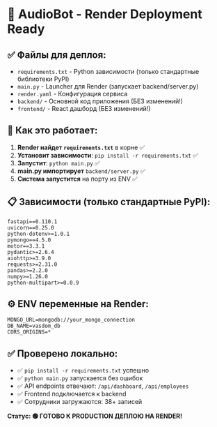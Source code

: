 # 🚀 AudioBot - Render Deployment Ready

## ✅ Файлы для деплоя:

- `requirements.txt` - Python зависимости (только стандартные библиотеки PyPI)
- `main.py` - Launcher для Render (запускает backend/server.py)  
- `render.yaml` - Конфигурация сервиса
- `backend/` - Основной код приложения (БЕЗ изменений!)
- `frontend/` - React дашборд (БЕЗ изменений!)

## 🔧 Как это работает:

1. **Render найдет `requirements.txt`** в корне ✅
2. **Установит зависимости**: `pip install -r requirements.txt` ✅
3. **Запустит**: `python main.py` ✅
4. **main.py импортирует** `backend/server.py` ✅
5. **Система запустится** на порту из ENV ✅

## 📋 Зависимости (только стандартные PyPI):

```
fastapi==0.110.1
uvicorn==0.25.0
python-dotenv>=1.0.1
pymongo==4.5.0
motor==3.3.1
pydantic>=2.6.4
aiohttp>=3.9.0
requests>=2.31.0
pandas>=2.2.0
numpy>=1.26.0
python-multipart>=0.0.9
```

## ⚙️ ENV переменные на Render:

```
MONGO_URL=mongodb://your_mongo_connection
DB_NAME=vasdom_db
CORS_ORIGINS=*
```

## ✅ Проверено локально:
- ✅ `pip install -r requirements.txt` успешно
- ✅ `python main.py` запускается без ошибок  
- ✅ API endpoints отвечают: `/api/dashboard`, `/api/employees`
- ✅ Frontend подключается к backend
- ✅ Сотрудники загружаются: 38+ записей

**Статус: 🟢 ГОТОВО К PRODUCTION ДЕПЛОЮ НА RENDER!**